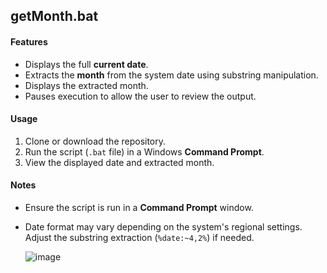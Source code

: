 ## getMonth.bat

#### Features
- Displays the full **current date**.
- Extracts the **month** from the system date using substring manipulation.
- Displays the extracted month.
- Pauses execution to allow the user to review the output.

#### Usage
1. Clone or download the repository.
2. Run the script (`.bat` file) in a Windows **Command Prompt**.
3. View the displayed date and extracted month.

#### Notes
- Ensure the script is run in a **Command Prompt** window.
- Date format may vary depending on the system's regional settings. Adjust the substring extraction (`%date:~4,2%`) if needed.

  ![image](https://github.com/user-attachments/assets/063db5e8-d02b-4cf0-9ee9-df2c6cb52baa)

